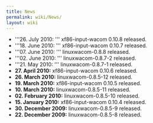 ```yaml
---
title: News
permalink: wiki/News/
layout: wiki
---
```


-   '''26. July 2010: ''' xf86-input-wacom 0.10.8 released.
-   '''18. June 2010: ''' xf86-input-wacom 0.10.7 released.
-   '''07. June 2010: ''' linuxwacom-0.8.8 released.
-   '''02. June 2010: ''' linuxwacom-0.8.7-2 released.
-   '''21. May 2010: ''' linuxwacom-0.8.7-1 released.
-   **27. April 2010:** xf86-input-wacom 0.10.6 released.
-   **26. March 2010:** linuxwacom-0.8.5-12 released.
-   **19. March 2010:** xf86-input-wacom 0.10.5 released.
-   **10. March 2010:** linuxwacom-0.8.5-11 released.
-   **02. February 2010:** linuxwacom-0.8.5-10 released.
-   **15. January 2010:** xf86-input-wacom 0.10.4 released.
-   **30. December 2009:** linuxwacom-0.8.5-9 released.
-   **22. December 2009:** linuxwacom-0.8.5-8 released.
